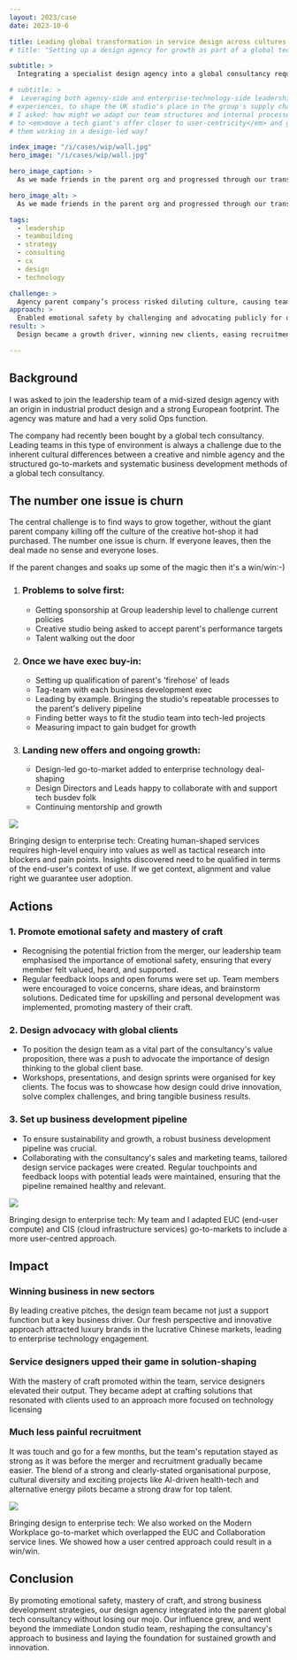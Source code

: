 ```yaml
---
layout: 2023/case
date: 2023-10-6

title: Leading global transformation in service design across cultures and time zones
# title: "Setting up a design agency for growth as part of a global tech consultancy"

subtitle: >
  Integrating a specialist design agency into a global consultancy required a clear service design vision, leadership across multiple time zones, and alignment of design principles with business strategy. I led efforts to embed service design at scale, ensuring a seamless transition that preserved innovation while aligning with the parent organisation's objectives.

# subtitle: >
#  Leveraging both agency-side and enterprise-technology-side leadership 
# experiences, to shape the UK studio's place in the group's supply chain. 
# I asked: how might we adapt our team structures and internal processes 
# to <em>move a tech giant's offer closer to user-centricity</em> and get 
# them working in a design-led way?

index_image: "/i/cases/wip/wall.jpg"
hero_image: "/i/cases/wip/wall.jpg"

hero_image_caption: >
  As we made friends in the parent org and progressed through our transformation, I tracked our influence and used a studio wall to publicly update our teams with post-its.

hero_image_alt: >
  As we made friends in the parent org and progressed through our transformation, I tracked our influence and used a studio wall to publicly update our teams with post-its.

tags: 
  - leadership
  - teambuilding
  - strategy
  - consulting
  - cx
  - design
  - technology

challenge: >
  Agency parent company’s process risked diluting culture, causing team churn, and mismatched expectations threatened growth.
approach: >
  Enabled emotional safety by challenging and advocating publicly for design in bizdev. Embedded agency practices into enterprise workflows.
result: >
  Design became a growth driver, winning new clients, easing recruitment, and influencing parent structure and strategy.

---
```


## Background

I was asked to join the leadership team of a mid-sized design agency with an origin in industrial product design and a strong European footprint. The agency was mature and had a very solid Ops function. 

The company had recently been bought by a global tech consultancy. Leading teams in this type of environment is always a challenge due to the inherent cultural differences between a creative and nimble agency and the structured go-to-markets and systematic business development methods of a global tech consultancy.

## The number one issue is churn

The central challenge is to find ways to grow together, without the giant parent company killing off the culture of the creative hot-shop it had purchased. The number one issue is churn. If everyone leaves, then the deal made no sense and everyone loses. 

If the parent changes and soaks up some of the magic then it's a win/win:-)

<ol class="roleTimeline">
<li class="roleTimelineEvent">
    <h3 class="eventTitle">Problems to solve first:</h3>
    <ul>
        <li>Getting sponsorship at Group leadership level to challenge current policies</li>
        <li>Creative studio being asked to accept parent's performance targets</li>
        <li>Talent walking out the door</li>
    </ul>
</li>
<li class="roleTimelineEvent">
    <h3 class="eventTitle">Once we have exec buy-in:</h3>
    <ul>
        <li>Setting up qualification of parent's 'firehose' of leads</li>
        <li>Tag-team with each business development exec</li>
        <li>Leading by example. Bringing the studio's repeatable processes to the parent's delivery pipeline</li>
        <li>Finding better ways to fit the studio team into tech-led projects</li>
        <li>Measuring impact to gain budget for growth</li>
    </ul>
</li>
<li class="roleTimelineEvent">
    <h3 class="eventTitle">Landing new offers and ongoing growth:</h3>
    <ul>
        <li>Design-led go-to-market added to enterprise technology deal-shaping</li>
        <li>Design Directors and Leads happy to collaborate with and support tech busdev folk</li>
        <li>Continuing mentorship and growth</li>
    </ul>
</li>
</ol>

![](/i/cases/wip/adoption.png)

<p class="imagecaption">Bringing design to enterprise tech: Creating human-shaped services requires high-level enquiry into values as well as tactical research into blockers and pain points. Insights discovered need to be qualified in terms of the end-user's context of use. If we get context, alignment and value right we guarantee user adoption.</p>

## Actions

### 1. Promote emotional safety and mastery of craft

- Recognising the potential friction from the merger, our leadership team emphasised the importance of emotional safety, ensuring that every member felt valued, heard, and supported.
- Regular feedback loops and open forums were set up. Team members were encouraged to voice concerns, share ideas, and brainstorm solutions. Dedicated time for upskilling and personal development was implemented, promoting mastery of their craft.

### 2. Design advocacy with global clients

- To position the design team as a vital part of the consultancy's value proposition, there was a push to advocate the importance of design thinking to the global client base.
- Workshops, presentations, and design sprints were organised for key clients. The focus was to showcase how design could drive innovation, solve complex challenges, and bring tangible business results.

### 3. Set up business development pipeline

- To ensure sustainability and growth, a robust business development pipeline was crucial.
- Collaborating with the consultancy's sales and marketing teams, tailored design service packages were created. Regular touchpoints and feedback loops with potential leads were maintained, ensuring that the pipeline remained healthy and relevant.

![](/i/cases/wip/cis-approach.png)

<p class="imagecaption">Bringing design to enterprise tech: My team and I adapted EUC (end-user compute) and CIS (cloud infrastructure services) go-to-markets to include a more user-centred approach.</p>

## Impact

### Winning business in new sectors

By leading creative pitches, the design team became not just a support function but a key business driver. Our fresh perspective and innovative approach attracted luxury brands in the lucrative Chinese markets, leading to enterprise technology engagement.

### Service designers upped their game in solution-shaping

With the mastery of craft promoted within the team, service designers elevated their output. They became adept at crafting solutions that resonated with clients used to an approach more focused on technology licensing

### Much less painful recruitment

It was touch and go for a few months, but the team's reputation stayed as strong as it was before the merger and recruitment gradually became easier. The blend of a strong and clearly-stated organisational purpose, cultural diversity and exciting projects like AI-driven health-tech and alternative energy pilots became a strong draw for top talent.


![](/i/cases/wip/happy-workers-venn.png)
<p class="imagecaption">Bringing design to enterprise tech: We also worked on the Modern Workplace go-to-market which overlapped the EUC and Collaboration service lines. We showed how a user centred approach could result in a win/win.</p>

## Conclusion

By promoting emotional safety, mastery of craft, and strong business development strategies, our design agency integrated into the parent global tech consultancy without losing our mojo. Our influence grew, and went beyond the immediate London studio team, reshaping the consultancy's approach to business and laying the foundation for sustained growth and innovation.

